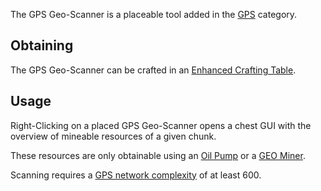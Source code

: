 The GPS Geo-Scanner is a placeable tool added in the [GPS](https://github.com/Slimefun/Slimefun4/wiki/GPS) category.

## Obtaining
The GPS Geo-Scanner can be crafted in an [Enhanced Crafting Table](https://github.com/Slimefun/Slimefun4/wiki/Enhanced-Crafting-Table).

## Usage
Right-Clicking on a placed GPS Geo-Scanner opens a chest GUI with the overview of mineable resources of a given chunk.

These resources are only obtainable using an [Oil Pump](https://github.com/Slimefun/Slimefun4/wiki/Oil-Pump) or a [GEO Miner](https://github.com/Slimefun/Slimefun4/wiki/GEO-Miner).

Scanning requires a [GPS network complexity](https://github.com/Slimefun/Slimefun4/wiki/GPS-Transmitter) of at least 600.
